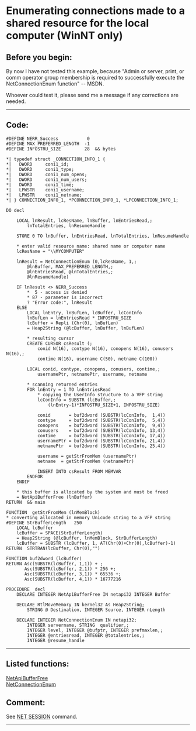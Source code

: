 
# Enumerating connections made to a shared resource for the local computer (WinNT only)

## Before you begin:
By now I have not tested this example, because "Admin or server, print, or comm operator group membership is required to successfully execute the NetConnectionEnum function" -- MSDN.  

Whoever  could test it, please send me a message if any corrections are needed.  
  
***  


## Code:
```foxpro  
#DEFINE NERR_Success           0
#DEFINE MAX_PREFERRED_LENGTH  -1
#DEFINE INFOSTRU_SIZE         28  && bytes

*| typedef struct _CONNECTION_INFO_1 {
*|   DWORD     coni1_id;
*|   DWORD     coni1_type;
*|   DWORD     coni1_num_opens;
*|   DWORD     coni1_num_users;
*|   DWORD     coni1_time;
*|   LPWSTR    coni1_username;
*|   LPWSTR    coni1_netname;
*| } CONNECTION_INFO_1, *PCONNECTION_INFO_1, *LPCONNECTION_INFO_1;

DO decl

	LOCAL lnResult, lcResName, lnBuffer, lnEntriesRead,;
		lnTotalEntries, lnResumeHandle

	STORE 0 TO lnBuffer, lnEntriesRead, lnTotalEntries, lnResumeHandle

	* enter valid resource name: shared name or computer name
	lcResName = "\\MYCOMPUTER"
	
	lnResult = NetConnectionEnum (0,lcResName, 1,;
		@lnBuffer, MAX_PREFERRED_LENGTH,;
		@lnEntriesRead, @lnTotalEntries,;
		@lnResumeHandle)

	IF lnResult <> NERR_Success
		*  5 - access is denied
		* 87 - parameter is incorrect
		? "Error code:", lnResult
	ELSE
		LOCAL lnEntry, lnBufLen, lcBuffer, lcConInfo
		lnBufLen = lnEntriesRead * INFOSTRU_SIZE
		lcBuffer = Repli (Chr(0), lnBufLen)
		= Heap2String (@lcBuffer, lnBuffer, lnBufLen)
		
		* resulting cursor
		CREATE CURSOR csResult (;
			conid N(16), contype N(16), conopens N(16), conusers N(16),;
			contime N(16), username C(50), netname C(100))
			
		LOCAL conid, contype, conopens, conusers, contime,;
			usernamePtr, netnamePtr, username, netname
		
		* scanning returned entries
		FOR lnEntry = 1 TO lnEntriesRead
			* copying the UserInfo structure to a VFP string
			lcConInfo = SUBSTR (lcBuffer,;
				(lnEntry-1)*INFOSTRU_SIZE+1, INFOSTRU_SIZE)

			conid       = buf2dword (SUBSTR(lcConInfo,  1,4))
			contype     = buf2dword (SUBSTR(lcConInfo,  5,4))
			conopens    = buf2dword (SUBSTR(lcConInfo,  9,4))
			conusers    = buf2dword (SUBSTR(lcConInfo, 13,4))
			contime     = buf2dword (SUBSTR(lcConInfo, 17,4))
			usernamePtr = buf2dword (SUBSTR(lcConInfo, 21,4))
			netnamePtr  = buf2dword (SUBSTR(lcConInfo, 25,4))

			username = getStrFromMem (usernamePtr)
			netname  = getStrFromMem (netnamePtr)
			
			INSERT INTO csResult FROM MEMVAR
		ENDFOR
	ENDIF

	* this buffer is allocated by the system and must be freed
	= NetApiBufferFree (lnBuffer)
RETURN  && main

FUNCTION  getStrFromMem (lnMemBlock)
* converting allocated in memory Unicode string to a VFP string
#DEFINE StrBufferLength   250
	LOCAL lcBuffer
	lcBuffer = SPACE(StrBufferLength)
	= Heap2String (@lcBuffer, lnMemBlock, StrBufferLength)
	lcBuffer = SUBSTR (lcBuffer, 1, AT(Chr(0)+Chr(0),lcBuffer)-1)
RETURN  STRTRAN(lcBuffer, Chr(0),"")

FUNCTION buf2dword (lcBuffer)
RETURN Asc(SUBSTR(lcBuffer, 1,1)) + ;
	   Asc(SUBSTR(lcBuffer, 2,1)) * 256 +;
	   Asc(SUBSTR(lcBuffer, 3,1)) * 65536 +;
	   Asc(SUBSTR(lcBuffer, 4,1)) * 16777216

PROCEDURE  decl
	DECLARE INTEGER NetApiBufferFree IN netapi32 INTEGER Buffer

	DECLARE RtlMoveMemory IN kernel32 As Heap2String;
		STRING @ Destination, INTEGER Source, INTEGER nLength

	DECLARE INTEGER NetConnectionEnum IN netapi32;
		INTEGER servername, STRING  qualifier,;
		INTEGER level, INTEGER @bufptr, INTEGER prefmaxlen,;
		INTEGER @entriesread, INTEGER @totalentries,;
		INTEGER @resume_handle  
```  
***  


## Listed functions:
[NetApiBufferFree](../libraries/netapi32/NetApiBufferFree.md)  
[NetConnectionEnum](../libraries/netapi32/NetConnectionEnum.md)  

## Comment:
See <a href="http://www.eu.microsoft.com/technet/treeview/default.asp?url=/technet/prodtechnol/windowsserver2003/proddocs/entserver/net_session.asp">NET SESSION</a> command.  
  
***  

